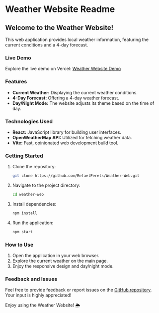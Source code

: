 # Weather Website Readme

## Welcome to the Weather Website!

This web application provides local weather information, featuring the current conditions and a 4-day forecast.

### Live Demo
Explore the live demo on Vercel: [Weather Website Demo](https://weather-web-livid-eight.vercel.app/)

### Features
- **Current Weather:** Displaying the current weather conditions.
- **4-Day Forecast:** Offering a 4-day weather forecast.
- **Day/Night Mode:** The website adjusts its theme based on the time of day.

### Technologies Used
- **React:** JavaScript library for building user interfaces.
- **OpenWeatherMap API:** Utilized for fetching weather data.
- **Vite:** Fast, opinionated web development build tool.

### Getting Started
1. Clone the repository:
    ```bash
    git clone https://github.com/RefaelPerets/Weather-Web.git
    ```

2. Navigate to the project directory:
    ```bash
    cd weather-web
    ```

3. Install dependencies:
    ```bash
    npm install
    ```

4. Run the application:
    ```bash
    npm start
    ```

### How to Use
1. Open the application in your web browser.
2. Explore the current weather on the main page.
3. Enjoy the responsive design and day/night mode.


### Feedback and Issues
Feel free to provide feedback or report issues on the [GitHub repository](https://github.com/RefaelPerets/Weather-Web.git). Your input is highly appreciated!

Enjoy using the Weather Website! 🌦️